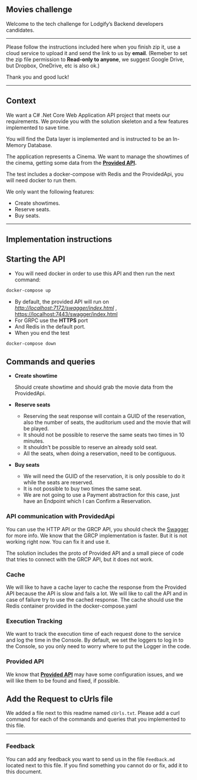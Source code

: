 ## Movies challenge
Welcome to the tech challenge for Lodgify’s Backend developers candidates.

---

Please follow the instructions included here when you finish zip it, use a cloud service to upload it and send the link to us by **email**.
(Remeber to set the zip file permission to **Read-only to anyone**, we suggest Google Drive, but Dropbox, OneDrive, etc is also ok.)

Thank you and good luck!

---

## Context

We want a C# .Net Core Web Application API project that meets our requirements. We provide you with the solution skeleton and a few features implemented to save time.

You will find the Data layer is implemented and is instructed to be an In-Memory Database. 

The application represents a Cinema. We want to manage the showtimes of the cinema, getting some data from the **[Provided API](http://localhost:7172/swagger/index.html).**

The test includes a docker-compose with Redis and the ProvidedApi, you will need docker to run them.

We only want the following features:

- Create showtimes.
- Reserve seats.
- Buy seats.

---

## Implementation instructions

## Starting the API

- You will need docker in order to use this API and then run the next command:

```powershell
docker-compose up
```

- By default, the provided API will run on [*http://localhost:7172/swagger/index.html*](http://localhost:7172/swagger/index.html) , [https://localhost:7443/swagger/index.html](https://localhost:7443/swagger/index.html)
- For GRPC use the **HTTPS** port
- And Redis in the default port.
- When you end the test

```powershell
docker-compose down
```

## Commands and queries

- **Create showtime**
    
    Should create showtime and should grab the movie data from the ProvidedApi.
    
- **Reserve seats**
    - Reserving the seat response will contain a GUID of the reservation, also the number of seats, the auditorium used and the movie that will be played.
    - It should not be possible to reserve the same seats two times in 10 minutes.
    - It shouldn't be possible to reserve an already sold seat.
    - All the seats, when doing a reservation, need to be contiguous.
- **Buy seats**
    - We will need the GUID of the reservation, it is only possible to do it while the seats are reserved.
    - It is not possible to buy two times the same seat.
    - We are not going to use a Payment abstraction for this case, just have an Endpoint which I can Confirm a Reservation.
    
### API communication with ProvidedApi

You can use the HTTP API or the GRCP API, you should check the [Swagger](http://localhost:7172/swagger/index.html) for more info. We know that the GRCP implementation is faster. But it is not working right now. You can fix it and use it.

The solution includes the proto of Provided API and a small piece of code that tries to connect with the GRCP API, but it does not work.

### Cache

We will like to have a cache layer to cache the response from the Provided API because the API is slow and fails a lot. We will like to call the API and in case of failure try to use the cached response. The cache should use the Redis container provided in the docker-compose.yaml

### Execution Tracking

We want to track the execution time of each request done to the service and log the time in the Console.
By default, we set the loggers to log in to the Console, so you only need to worry where to put the Logger in the code.

### Provided API

We know that [**Provided API**](http://localhost:7172/swagger/index.html) may have some configuration issues, and we will like them to be found and fixed, if possible.

## Add the Request to cUrls file

We added a file next to this readme named `cUrls.txt`.
Please add a curl command for each of the commands and queries that you implemented to this file.

---

### Feedback

You can add any feedback you want to send us in the file `Feedback.md` located next to this file. If you find something you cannot do or fix, add it to this document.
